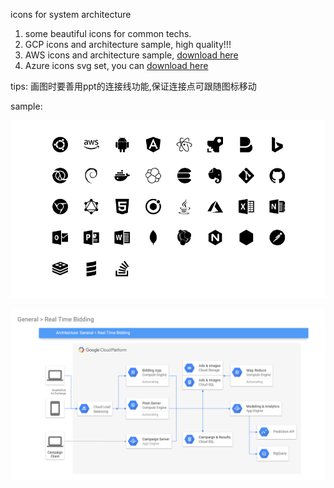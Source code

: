 icons for system architecture

1. some beautiful icons for common techs.
2. GCP icons and architecture sample, high quality!!!
3. AWS icons and architecture sample, [download here](https://aws.amazon.com/cn/architecture/icons/)
4. Azure icons svg set, you can [download here](https://www.microsoft.com/en-us/download/confirmation.aspx?id=41937)

tips: 画图时要善用ppt的连接线功能,保证连接点可跟随图标移动

sample:

![1. icons](icons.png)

![2. gcp smaple](gcp.png)